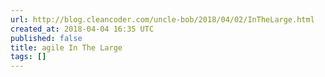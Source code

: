 ```yaml
---
url: http://blog.cleancoder.com/uncle-bob/2018/04/02/InTheLarge.html
created_at: 2018-04-04 16:35 UTC
published: false
title: agile In The Large
tags: []
---
```



